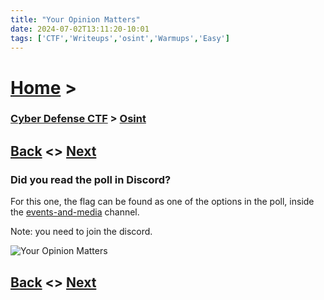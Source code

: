 ```yaml
---
title: "Your Opinion Matters"
date: 2024-07-02T13:11:20-10:01
tags: ['CTF','Writeups','osint','Warmups','Easy']
---
```



# [Home](https://jjolley91.github.io/blog/) >

###  [Cyber Defense CTF](https://jjolley91.github.io/blog/level_effect_cyber_defense_ctf_2024/) >  [Osint](https://jjolley91.github.io/blog/level_effect_cyber_defense_ctf_2024/osint/)

## [Back](https://jjolley91.github.io/blog/level_effect_cyber_defense_ctf_2024/osint/roe)  <> [Next](https://jjolley91.github.io/blog/level_effect_cyber_defense_ctf_2024/osint/inspector) 

### Did you read the poll in Discord?

For this one, the flag can be found as one of the options in the poll, inside the [events-and-media](https://discord.com/channels/755445294052933632/1090624329701654628/1257082973971415141) channel.

Note: you need to join the discord.

![Your Opinion Matters](https://github.com/jjolley91/blog/tree/main/static/le_ctf_24/opinion_matters.png?raw=true)




## [Back](https://jjolley91.github.io/blog/level_effect_cyber_defense_ctf_2024/osint/roe)  <> [Next](https://jjolley91.github.io/blog/level_effect_cyber_defense_ctf_2024/osint/inspector)